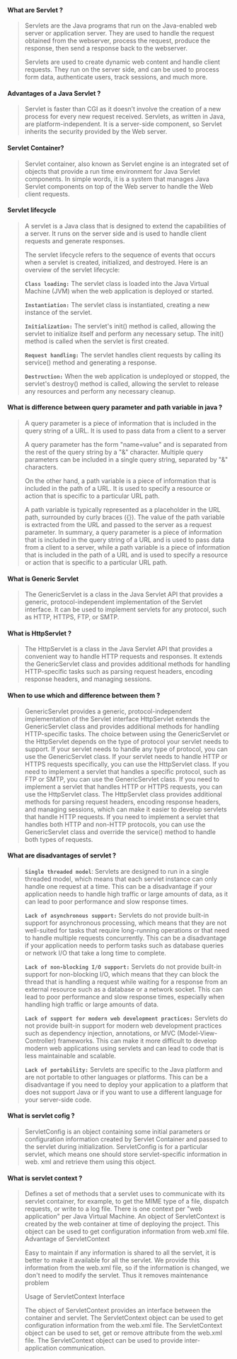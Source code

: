 #### What are Servlet ?

> Servlets are the Java programs that run on the Java-enabled web server or application server. They are used to handle the request obtained from the webserver, process the request, produce the response, then send a response back to the webserver.
>
> Servlets are used to create dynamic web content and handle client requests. They run on the server side, and can be used to process form data, authenticate users, track sessions, and much more.

#### Advantages of a Java Servlet ?

> Servlet is faster than CGI as it doesn’t involve the creation of a new process for every new request received.
> Servlets, as written in Java, are platform-independent.
> It is a server-side component, so Servlet inherits the security provided by the Web server.

#### Servlet Container?

> Servlet container, also known as Servlet engine is an integrated set of objects that provide a run time environment for Java Servlet components.
> In simple words, it is a system that manages Java Servlet components on top of the Web server to handle the Web client requests.

#### Servlet lifecycle

> A servlet is a Java class that is designed to extend the capabilities of a server. It runs on the server side and is used to handle client requests and generate responses.
>
> The servlet lifecycle refers to the sequence of events that occurs when a servlet is created, initialized, and destroyed. Here is an overview of the servlet lifecycle:
>
> **`Class loading:`** The servlet class is loaded into the Java Virtual Machine (JVM) when the web application is deployed or started.
>
> **`Instantiation:`** The servlet class is instantiated, creating a new instance of the servlet.
>
> **`Initialization:`** The servlet's init() method is called, allowing the servlet to initialize itself and perform any necessary setup. The init() method is called when the servlet is first created.
>
> **`Request handling:`** The servlet handles client requests by calling its service() method and generating a response.
>
> **`Destruction:`** When the web application is undeployed or stopped, the servlet's destroy() method is called, allowing the servlet to release any resources and perform any necessary cleanup.

#### What is difference between query parameter and path variable in java ?

> A query parameter is a piece of information that is included in the
> query string of a URL. It is used to pass data from a client to a
> server
>
> A query parameter has the form "name=value" and is separated from the
> rest of the query string by a "&" character. Multiple query parameters
> can be included in a single query string, separated by "&" characters.
>
> On the other hand, a path variable is a piece of information that is
> included in the path of a URL. It is used to specify a resource or
> action that is specific to a particular URL path.
>
> A path variable is typically represented as a placeholder in the URL
> path, surrounded by curly braces ({}). The value of the path variable
> is extracted from the URL and passed to the server as a request
> parameter.
> In summary, a query parameter is a piece of information that is included in the query string of a URL and is used to pass data from a client to a server, while a path variable is a piece of information that is included in the path of a URL and is used to specify a resource or action that is specific to a particular URL path.

#### What is Generic Servlet
> The GenericServlet is a class in the Java Servlet API that provides a generic, protocol-independent implementation of the Servlet interface. It can be used to implement servlets for any protocol, such as HTTP, HTTPS, FTP, or SMTP.
> 

#### What is HttpServlet ?
> The HttpServlet is a class in the Java Servlet API that provides a convenient way to handle HTTP requests and responses. It extends the GenericServlet class and provides additional methods for handling HTTP-specific tasks such as parsing request headers, encoding response headers, and managing sessions.

#### When to use which and difference between them ?
> GenericServlet provides a generic, protocol-independent implementation of the Servlet interface
> HttpServlet extends the GenericServlet class and provides additional methods for handling HTTP-specific tasks.
> The choice between using the GenericServlet or the HttpServlet depends on the type of protocol your servlet needs to support. If your servlet needs to handle any type of protocol, you can use the GenericServlet class. If your servlet needs to handle HTTP or HTTPS requests specifically, you can use the HttpServlet class.
> If you need to implement a servlet that handles a specific protocol, such as FTP or SMTP, you can use the GenericServlet class.
> If you need to implement a servlet that handles HTTP or HTTPS requests, you can use the HttpServlet class. The HttpServlet class provides additional methods for parsing request headers, encoding response headers, and managing sessions, which can make it easier to develop servlets that handle HTTP requests.
> If you need to implement a servlet that handles both HTTP and non-HTTP protocols, you can use the GenericServlet class and override the service() method to handle both types of requests.

#### What are disadvantages of servlet ?

> **`Single threaded model`**: Servlets are designed to run in a single threaded model, which means that each servlet instance can only handle one request at a time. This can be a disadvantage if your application needs to handle high traffic or large amounts of data, as it can lead to poor performance and slow response times.
>
> **`Lack of asynchronous support:`** Servlets do not provide built-in support for asynchronous processing, which means that they are not well-suited for tasks that require long-running operations or that need to handle multiple requests concurrently. This can be a disadvantage if your application needs to perform tasks such as database queries or network I/O that take a long time to complete.
>
> **`Lack of non-blocking I/O support:`** Servlets do not provide built-in support for non-blocking I/O, which means that they can block the thread that is handling a request while waiting for a response from an external resource such as a database or a network socket. This can lead to poor performance and slow response times, especially when handling high traffic or large amounts of data.
>
> **`Lack of support for modern web development practices:`** Servlets do not provide built-in support for modern web development practices such as dependency injection, annotations, or MVC (Model-View-Controller) frameworks. This can make it more difficult to develop modern web applications using servlets and can lead to code that is less maintainable and scalable.
>
> **`Lack of portability:`** Servlets are specific to the Java platform and are not portable to other languages or platforms. This can be a disadvantage if you need to deploy your application to a platform that does not support Java or if you want to use a different language for your server-side code.

#### What is servlet cofig ?
> ServletConfig is an object containing some initial parameters or configuration information created by Servlet Container and passed to the servlet during initialization. ServletConfig is for a particular servlet, which means one should store servlet-specific information in web. xml and retrieve them using this object.

#### What is servlet context ?
> Defines a set of methods that a servlet uses to communicate with its servlet container, for example, to get the MIME type of a file, dispatch requests, or write to a log file. There is one context per "web application" per Java Virtual Machine.
> An object of ServletContext is created by the web container at time of deploying the project. This object can be used to get configuration information from web.xml file.
> Advantage of ServletContext
>
> Easy to maintain if any information is shared to all the servlet, it is better to make it available for all the servlet. We provide this information from the web.xml file, so if the information is changed, we don't need to modify the servlet. Thus it removes maintenance problem
>
> Usage of ServletContext Interface
>
> The object of ServletContext provides an interface between the container and servlet.
> The ServletContext object can be used to get configuration information from the web.xml file.
> The ServletContext object can be used to set, get or remove attribute from the web.xml file.
> The ServletContext object can be used to provide inter-application communication.

